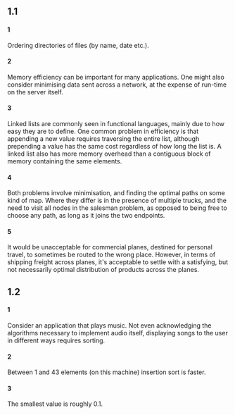 ## 1.1

#### 1
Ordering directories of files (by name, date etc.).

#### 2
Memory efficiency can be important for many applications.
One might also consider minimising data sent across a network,
at the expense of run-time on the server itself.

#### 3
Linked lists are commonly seen in functional languages, mainly
due to how easy they are to define. One common problem in efficiency
is that appending a new value requires traversing the entire list, although
prepending a value has the same cost regardless of how long the list is. A linked
list also has more memory overhead than a contiguous block of memory containing the
same elements.

#### 4
Both problems involve minimisation, and finding the optimal paths on
some kind of map. Where they differ is in the presence of multiple trucks,
and the need to visit all nodes in the salesman problem, as opposed to being
free to choose any path, as long as it joins the two endpoints.

#### 5
It would be unacceptable for commercial planes, destined for personal travel,
to sometimes be routed to the wrong place.
However, in terms of shipping freight across planes, it's acceptable to settle with
a satisfying, but not necessarily optimal distribution of products across the planes.


## 1.2

#### 1
Consider an application that plays music. Not even acknowledging the algorithms
necessary to implement audio itself, displaying songs to the user in different
ways requires sorting.

#### 2
Between 1 and 43 elements (on this machine) insertion sort is faster.

#### 3
The smallest value is roughly 0.1.